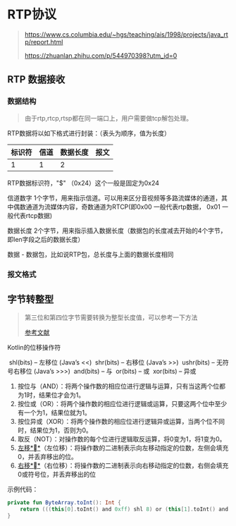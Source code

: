 # RTP协议

> https://www.cs.columbia.edu/~hgs/teaching/ais/1998/projects/java_rtp/report.html
>
> https://zhuanlan.zhihu.com/p/544970398?utm_id=0



## RTP 数据接收

### 数据结构

> 由于rtp,rtcp,rtsp都在同一端口上，用户需要做tcp解包处理。

RTP数据将以如下格式进行封装：（表头为顺序，值为长度）

| 标识符 | 信道 | 数据长度 | 报文 |
| ------ | ---- | -------- | ---- |
| 1      | 1    | 2        |      |

RTP数据标识符，"$" （0x24）这个一般是固定为0x24

信道数字 1个字节，用来指示信道。可以用来区分音视频等多路流媒体的通道，其中偶数通道为流媒体内容，奇数通道为RTCP(即0x00 一般代表rtp数据， 0x01 一般代表rtcp数据)

数据长度 2个字节，用来指示插入数据长度（数据包的长度减去开始的4个字节，即len字段之后的数据长度）

数据 - 数据包，比如说RTP包，总长度与上面的数据长度相同



### 报文格式









## 字节转整型

> 第三位和第四位字节需要转换为整型长度值，可以参考一下方法
>
> [参考文献](https://blog.csdn.net/LABLENET/article/details/78921803)

Kotlin的位移操作符

​	shl(bits) – 左移位 (Java’s <<)
​	shr(bits) – 右移位 (Java’s >>)
​	ushr(bits) – 无符号右移位 (Java’s >>>)
​	and(bits) – 与
​	or(bits) – 或
​	xor(bits) – 异或

1. 按位与（AND）：将两个操作数的相应位进行逻辑与运算，只有当这两个位都为1时，结果位才会为1。
2. 按位或（OR）：将两个操作数的相应位进行逻辑或运算，只要这两个位中至少有一个为1，结果位就为1。
3. 按位异或（XOR）：将两个操作数的相应位进行逻辑异或运算，当两个位不同时，结果位为1，否则为0。
4. 取反（NOT）：对操作数的每个位进行逻辑取反运算，将0变为1，将1变为0。
5. [左移**](https://m.baidu.com/s?word=左移&sa=re_dqa_zy)（左位移）：将操作数的二进制表示向左移动指定的位数，左侧会填充0，并丢弃移出的位。
6. [右移**](https://m.baidu.com/s?word=右移&sa=re_dqa_zy)（右位移）：将操作数的二进制表示向右移动指定的位数，右侧会填充0或符号位，并丢弃移出的位

示例代码：

```kotlin
private fun ByteArray.toInt(): Int {
    return (((this[0].toInt() and 0xff) shl 8) or (this[1].toInt() and 0xff))
}
```

